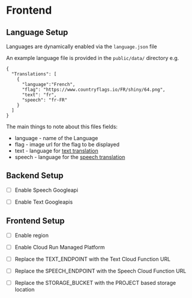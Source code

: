 # Frontend

## Language Setup

Languages are dynamically enabled via the `language.json` file

An example language file is provided in the `public/data/` directory e.g.

```
{
  "Translations": [
    {
      "language":"French",
      "flag": "https://www.countryflags.io/FR/shiny/64.png",
      "text": "fr", 
      "speech": "fr-FR"
    }
  ]
}
```

The main things to note about this files fields:

* language - name of the Language
* flag - image url for the flag to be displayed
* text - language for [text translation](https://cloud.google.com/translate/docs/languages)
* speech - language for the [speech translation](https://cloud.google.com/text-to-speech/docs/voices) 



## Backend Setup


- [ ] Enable Speech Googleapi
- [ ] Enable Text Googleapis


## Frontend Setup

- [ ] Enable region
- [ ] Enable Cloud Run Managed Platform
- [ ] Replace the TEXT_ENDPOINT with the Text Cloud Function URL
- [ ] Replace the SPEECH_ENDPOINT with the Speech Cloud Function URL
- [ ] Replace the STORAGE_BUCKET with the PROJECT based storage location


 
